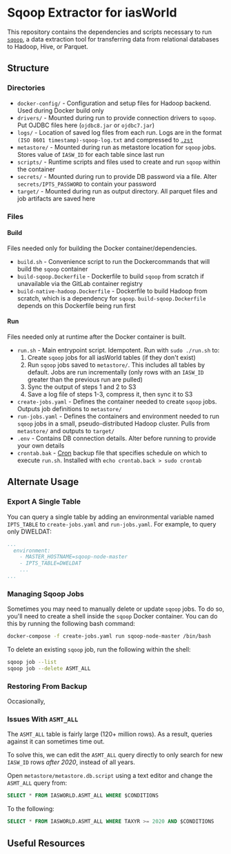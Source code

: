 # Sqoop Extractor for iasWorld

This repository contains the dependencies and scripts necessary to run [`sqoop`](https://sqoop.apache.org/docs/1.4.7/SqoopUserGuide.html), a data extraction tool for transferring data from relational databases to Hadoop, Hive, or Parquet.

## Structure 

### Directories 

- `docker-config/` - Configuration and setup files for Hadoop backend. Used during Docker build only
- `drivers/` - Mounted during run to provide connection drivers to `sqoop`. Put OJDBC files here (`ojdbc8.jar` or `ojdbc7.jar`)
- `logs/` - Location of saved log files from each run. Logs are in the format `(ISO 8601 timestamp)-sqoop-log.txt` and compressed to [`.zst`](https://github.com/facebook/zstd)
- `metastore/` - Mounted during run as metastore location for `sqoop` jobs. Stores value of `IASW_ID` for each table since last run
- `scripts/` - Runtime scripts and files used to create and run `sqoop` within the container
- `secrets/` - Mounted during run to provide DB password via a file. Alter `secrets/IPTS_PASSWORD` to contain your password
- `target/` - Mounted during run as output directory. All parquet files and job artifacts are saved here

### Files

#### Build

Files needed only for building the Docker container/dependencies.

- `build.sh` - Convenience script to run the Dockercommands that will build the `sqoop` container
- `build-sqoop.Dockerfile` - Dockerfile to build `sqoop` from scratch if unavailable via the GitLab container registry
- `build-native-hadoop.Dockerfile` - Dockerfile to build Hadoop from scratch, which is a dependency for `sqoop`. `build-sqoop.Dockerfile` depends on this Dockerfile being run first

#### Run

Files needed only at runtime after the Docker container is built.

- `run.sh` - Main entrypoint script. Idempotent. Run with `sudo ./run.sh` to:
  1. Create `sqoop` jobs for all iasWorld tables (if they don't exist)
  2. Run `sqoop` jobs saved to `metastore/`. This includes all tables by default. Jobs are run incrementally (only rows with an `IASW_ID` greater than the previous run are pulled)
  3. Sync the output of steps 1 and 2 to S3
  4. Save a log file of steps 1-3, compress it, then sync it to S3
- `create-jobs.yaml` - Defines the container needed to create `sqoop` jobs. Outputs job definitions to `metastore/`
- `run-jobs.yaml` - Defines the containers and environment needed to run `sqoop` jobs in a small, pseudo-distributed Hadoop cluster. Pulls from `metastore/` and outputs to `target/` 
- `.env` - Contains DB connection details. Alter before running to provide your own details
- `crontab.bak` - [Cron](https://www.adminschoice.com/crontab-quick-reference) backup file that specifies schedule on which to execute `run.sh`. Installed with `echo crontab.back > sudo crontab`

## Alternate Usage

### Export A Single Table 

You can query a single table by adding an environmental variable named `IPTS_TABLE` to `create-jobs.yaml` and `run-jobs.yaml`. For example, to query only DWELDAT:

```yaml
...
  environment:
    - MASTER_HOSTNAME=sqoop-node-master
    - IPTS_TABLE=DWELDAT
    ...
...
```

### Managing Sqoop Jobs

Sometimes you may need to manually delete or update `sqoop` jobs. To do so, you'll need to create a shell inside the `sqoop` Docker container. You can do this by running the following bash command:

```bash
docker-compose -f create-jobs.yaml run sqoop-node-master /bin/bash
```

To delete an existing `sqoop` job, run the following within the shell:

```bash
sqoop job --list
sqoop job --delete ASMT_ALL
```

### Restoring From Backup

Occasionally, 

### Issues With `ASMT_ALL`

The `ASMT_ALL` table is fairly large (120+ million rows). As a result, queries against it can sometimes time out. 

To solve this, we can edit the `ASMT_ALL` query directly to only search for new `IASW_ID` rows _after 2020_, instead of all years.

Open `metastore/metastore.db.script` using a text editor and change the `ASMT_ALL` query from:

```sql
SELECT * FROM IASWORLD.ASMT_ALL WHERE $CONDITIONS
```

To the following:

```sql
SELECT * FROM IASWORLD.ASMT_ALL WHERE TAXYR >= 2020 AND $CONDITIONS
```

## Useful Resources


